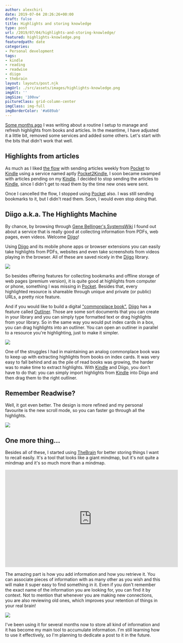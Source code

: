 ```yaml
---
author: alexchiri
date: 2019-07-04 20:26:26+00:00
draft: false
title: Highlights and storing knowledge
type: post
url: /2019/07/04/highlights-and-storing-knowledge/
featured: highlights-knowledge.png
featuredpath: date
categories:
- Personal development
tags:
- kindle 
- reading
- readwise
- diigo
- thebrain
layout: layouts/post.njk
imgUrl: ./src/assets/images/highlights-knowledge.png
imgAlt: ''
imgSize: '100vw'
pictureClass: grid-column-center
imgClass: img-full
imgBorderColor: '#a689ab'
---
```


[Some months ago](https://alexchiri.com/2019/03/04/resurface-highlights-from-books-and-articles/) I was writing about a routine I setup to manage and refresh highlights from books and articles.
In the meantime, I have adjusted it a little bit, removed some services and added some others. Let's start with the bits that didn't work that well.

## Highlights from articles

As much as I liked [the flow](https://alexchiri.com/2019/03/04/resurface-highlights-from-books-and-articles/#nice-but-what-about-articles) with sending articles weekly from [Pocket](http://getpocket.com/) to [Kindle](https://www.amazon.com/Kindle-eBooks/b?ie=UTF8&node=154606011) using a service named aptly [Pocket2Kindle](https://p2k.co/), I soon became swamped with articles pending on my [Kindle](https://www.amazon.com/Kindle-eBooks/b?ie=UTF8&node=154606011). I decided to stop sending the articles to [Kindle](https://www.amazon.com/Kindle-eBooks/b?ie=UTF8&node=154606011), since I didn't get to read them by the time new ones were sent.

Once I cancelled the flow, I stopped using [Pocket](http://getpocket.com/) also. I was still sending bookmarks to it, but I didn't read them. Soon, I would even stop doing that.

## Diigo a.k.a. The Highlights Machine

By chance, by browsing through [Gene Bellinger's SystemsWiki](https://app.thebrain.com/brains/d2a734d0-3ebf-4cda-8ade-e8369da5f15c/thoughts/1feb3686-bcb3-4a87-9478-bdd5729e9783/notes) I found out about a service that is really good at collecting information from PDFs, web pages, even videos.
Welcome [Diigo](https://www.diigo.com)!

Using [Diigo](https://www.diigo.com) and its mobile phone apps or browser extensions you can easily take highlights from PDFs, websites and even take screenshots from videos playing in the browser.
All of these are saved nicely in the [Diigo](https://www.diigo.com) library.

![](/img/Screenshot-2019-07-09-at-19.57.40.png)

So besides offering features for collecting bookmarks and offline storage of web pages (premium version), it is quite good at highlights from computer or phone, something I was missing in [Pocket](http://getpocket.com/). Besides that, every highlighted resource is shareable through unique and private (or public) URLs, a pretty nice feature.

And if you would like to build a digital ["commonplace book"](https://ryanholiday.net/how-and-why-to-keep-a-commonplace-book/), [Diigo](https://www.diigo.com) has a feature called [Outliner](https://www.diigo.com/outliner/start). Those are some sort documents that you can create in your library and you can simply type formatted text or drag highlights from your library. So in the same way you would put index cards in a box, you can drag highlights into an outliner. You can open an outliner in parallel to a resource you're highlighting, just to make it simpler. 

![](/img/Screenshot-2019-07-09-at-20.11.15.png) 

One of the struggles I had in maintaining an analog commonplace book was to keep up with extracting highlights from books on index cards. It was very easy to fall behind and as the pile of read books was growing, the harder was to make time to extract highlights. With [Kindle](https://www.amazon.com/Kindle-eBooks/b?ie=UTF8&node=154606011) and Diigo, you don't have to do that: you can simply import highlights from [Kindle](https://www.amazon.com/Kindle-eBooks/b?ie=UTF8&node=154606011) into Diigo and then drag them to the right outliner.

## Remember Readwise?

Well, it got even better. The design is more refined and my personal favourite is the new scroll mode, so you can faster go through all the highlights.

![](/img/Screenshot-2019-07-09-at-20.41.24.png)

## One more thing...

Besides all of these, I started using [TheBrain](http://thebrain.com) for better storing things I want to recall easily. It's a tool that looks like a giant mindmap, but it's not quite a mindmap and it's so much more than a mindmap.

<iframe width="560" height="315" src="https://www.youtube.com/embed/GFqLUBKCFdA" frameborder="0" allow="accelerometer; autoplay; encrypted-media; gyroscope; picture-in-picture" allowfullscreen></iframe>

The amazing part is how you add information and how you retrieve it. You can associate pieces of information with as many other as you wish and this will make it super easy to find something in it. Even if you don't remember the exact name of the information you are looking for, you can find it by context. Not to mention that whenever you are making new connections, you are also reviewing old ones, which improves your retention of things in your real brain!

![](/img/Screenshot-2019-07-09-at-20.58.28.png)

I've been using it for several months now to store all kind of information and it has become my main tool to accumulate information. I'm still learning how to use it effectively, so I'm planning to dedicate a post to it in the future.